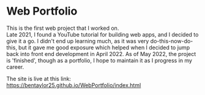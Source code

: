
<h1>Web Portfolio</h1>

This is the first web project that I worked on. <br>
Late 2021, I found a YouTube tutorial for building web apps, and I decided to give it a go. I didn't end up learning much, as it was very do-this-now-do-this, but it gave me good exposure which helped when I decided to jump back into front end development in April 2022. As of May 2022, the project is 'finished', though as a portfolio, I hope to maintain it as I progress in my career.<br>

The site is live at this link: <br>
<u>https://bentaylor25.github.io/WebPortfolio/index.html</u>
